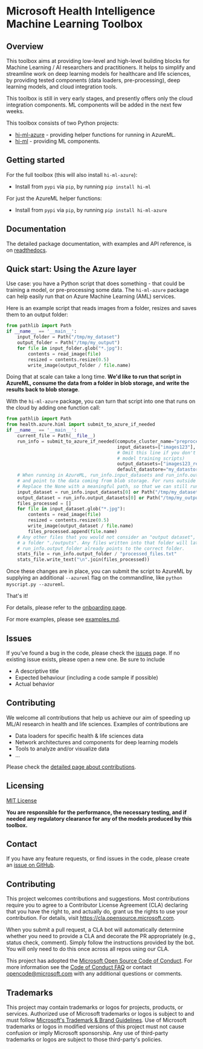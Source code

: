 # Microsoft Health Intelligence Machine Learning Toolbox

## Overview

This toolbox aims at providing low-level and high-level building blocks for Machine Learning / AI researchers and
practitioners. It helps to simplify and streamline work on deep learning models for healthcare and life sciences,
by providing tested components (data loaders, pre-processing), deep learning models, and cloud integration tools.

This toolbox is still in very early stages, and presently offers only the cloud integration components. ML components
will be added in the next few weeks.

This toolbox consists of two Python projects:

* [hi-ml-azure](https://pypi.org/project/hi-ml-azure/) - providing helper functions for running in AzureML.
* [hi-ml](https://pypi.org/project/hi-ml/) - providing ML components.

## Getting started

For the full toolbox (this will also install `hi-ml-azure`):

* Install from `pypi` via `pip`, by running `pip install hi-ml`

For just the AzureML helper functions:

* Install from `pypi` via `pip`, by running `pip install hi-ml-azure`

## Documentation

The detailed package documentation, with examples and API reference, is on 
[readthedocs](https://hi-ml.readthedocs.io/en/latest/).


## Quick start: Using the Azure layer

Use case: you have a Python script that does something - that could be training a model, or pre-processing some data.
The `hi-ml-azure` package can help easily run that on Azure Machine Learning (AML) services.

Here is an example script that reads images from a folder, resizes and saves them to an output folder:
```python
from pathlib import Path
if __name__ == '__main__':
    input_folder = Path("/tmp/my_dataset")
    output_folder = Path("/tmp/my_output")
    for file in input_folder.glob("*.jpg"):
        contents = read_image(file)
        resized = contents.resize(0.5)
        write_image(output_folder / file.name)
```
Doing that at scale can take a long time. **We'd like to run that script in AzureML, consume the data from a folder in
blob storage, and write the results back to blob storage**.

With the `hi-ml-azure` package, you can turn that script into one that runs on the cloud by adding one function call:

```python
from pathlib import Path
from health.azure.himl import submit_to_azure_if_needed
if __name__ == '__main__':
    current_file = Path(__file__)
    run_info = submit_to_azure_if_needed(compute_cluster_name="preprocess-ds12",
                                         input_datasets=["images123"],
                                         # Omit this line if you don't create an output dataset (for example, in
                                         # model training scripts)
                                         output_datasets=["images123_resized"],
                                         default_datastore="my_datastore")
    # When running in AzureML, run_info.input_datasets and run_info.output_datasets will be populated,
    # and point to the data coming from blob storage. For runs outside AML, the paths will be None.
    # Replace the None with a meaningful path, so that we can still run the script easily outside AML.
    input_dataset = run_info.input_datasets[0] or Path("/tmp/my_dataset")
    output_dataset = run_info.output_datasets[0] or Path("/tmp/my_output")
    files_processed = []
    for file in input_dataset.glob("*.jpg"):
        contents = read_image(file)
        resized = contents.resize(0.5)
        write_image(output_dataset / file.name)
        files_processed.append(file.name)
    # Any other files that you would not consider an "output dataset", like metrics, etc, should be written to
    # a folder "./outputs". Any files written into that folder will later be visible in the AzureML UI.
    # run_info.output_folder already points to the correct folder.
    stats_file = run_info.output_folder / "processed_files.txt"
    stats_file.write_text("\n".join(files_processed))
```

Once these changes are in place, you can submit the script to AzureML by supplying an additional `--azureml` flag
on the commandline, like `python myscript.py --azureml`.

That's it!

For details, please refer to the [onboarding page](docs/source/first_steps.md).
 
For more examples, please see [examples.md](docs/source/examples.md).

## Issues
If you've found a bug in the code, please check the [issues](https://github.com/microsoft/hi-ml/issues) page. 
If no existing issue exists, please open a new one. Be sure to include 
- A descriptive title
- Expected behaviour (including a code sample if possible)
- Actual behavior


## Contributing
We welcome all contributions that help us achieve our aim of speeding up ML/AI research in health and life sciences.
Examples of contributions are
* Data loaders for specific health & life sciences data
* Network architectures and components for deep learning models
* Tools to analyze and/or visualize data
* ...

Please check the [detailed page about contributions](docs/source/contributing.md).

## Licensing

[MIT License](LICENSE)

**You are responsible for the performance, the necessary testing, and if needed any regulatory clearance for
 any of the models produced by this toolbox.**

## Contact

If you have any feature requests, or find issues in the code, please create an 
[issue on GitHub](https://github.com/microsoft/hi-ml/issues).

## Contributing

This project welcomes contributions and suggestions.  Most contributions require you to agree to a
Contributor License Agreement (CLA) declaring that you have the right to, and actually do, grant us
the rights to use your contribution. For details, visit https://cla.opensource.microsoft.com.

When you submit a pull request, a CLA bot will automatically determine whether you need to provide
a CLA and decorate the PR appropriately (e.g., status check, comment). Simply follow the instructions
provided by the bot. You will only need to do this once across all repos using our CLA.

This project has adopted the [Microsoft Open Source Code of Conduct](https://opensource.microsoft.com/codeofconduct/).
For more information see the [Code of Conduct FAQ](https://opensource.microsoft.com/codeofconduct/faq/) or
contact [opencode@microsoft.com](mailto:opencode@microsoft.com) with any additional questions or comments.

## Trademarks

This project may contain trademarks or logos for projects, products, or services. Authorized use of Microsoft 
trademarks or logos is subject to and must follow 
[Microsoft's Trademark & Brand Guidelines](https://www.microsoft.com/en-us/legal/intellectualproperty/trademarks/usage/general).
Use of Microsoft trademarks or logos in modified versions of this project must not cause confusion or imply Microsoft sponsorship.
Any use of third-party trademarks or logos are subject to those third-party's policies.
